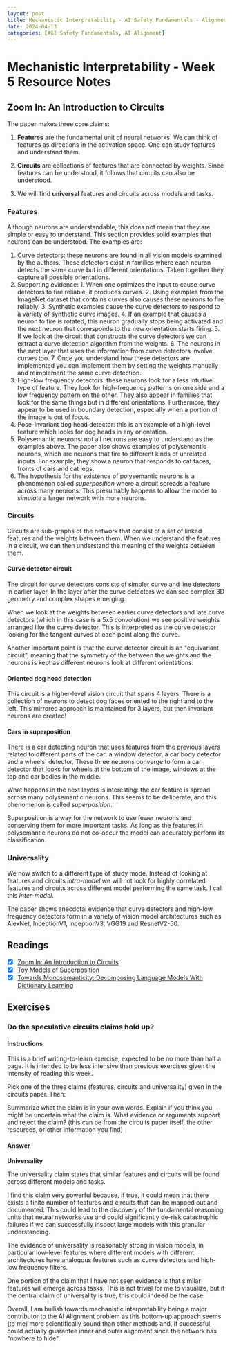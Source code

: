 ```yaml
---
layout: post
title: Mechanistic Interpretability - AI Safety Fundamentals - Alignment Course - Week 5
date: 2024-04-13
categories: [AGI Safety Fundamentals, AI Alignment]
---
```


# Mechanistic Interpretability - Week 5 Resource Notes

## Zoom In: An Introduction to Circuits

The paper makes three core claims:

1. **Features** are the fundamental unit of neural networks. We can think of features as directions in the activation space. One can study features and understand them.

2. **Circuits** are collections of features that are connected by weights. Since features can be understood, it follows that circuits can also be understood.

3. We will find **universal** features and circuits across models and tasks.

### Features

Although neurons are understandable, this does not mean that they are simple or easy to understand. This section provides solid examples that neurons can be understood. The examples are:

1. Curve detectors: these neurons are found in all vision models examined by the authors. These detectors exist in families where each neuron detects the same curve but in different orientations. Taken together they capture all possible orientations.
  1. Supporting evidence:
    1. When one optimizes the input to cause curve detectors to fire reliable, it produces curves.
    2. Using examples from the ImageNet dataset that contains curves also causes these neurons to fire reliably.
    3. Synthetic examples cause the curve detectors to respond to a variety of synthetic curve images.
    4. If an example that causes a neuron to fire is rotated, this neuron gradually stops being activated and the next neuron that corresponds to the new orientation starts firing.
    5. If we look at the circuit that constructs the curve detectors we can extract a curve detection algorithm from the weights.
    6. The neurons in the next layer that uses the information from curve detectors involve curves too.
    7. Once you understand how these detectors are implemented you can implement them by setting the weights manually and reimplement the same curve detection.
2. High-low frequency detectors: these neurons look for a less intuitive type of feature. They look for high-frequency patterns on one side and a low frequency pattern on the other. They also appear in families that look for the same things but in different orientations. Furthermore, they appear to be used in boundary detection, especially when a portion of the image is out of focus.
3. Pose-invariant dog head detector: this is an example of a high-level feature which looks for dog heads in any orientation.
4. Polysemantic neurons: not all neurons are easy to understand as the examples above. The paper also shows examples of polysemantic neurons, which are neurons that fire to different kinds of unrelated inputs. For example, they show a neuron that responds to cat faces, fronts of cars and cat legs.
  1. The hypothesis for the existence of polysemantic neurons is a phenomenon called *superposition* where a circuit spreads a feature across many neurons. This presumably happens to allow the model to *simulate* a larger network with more neurons.

### Circuits

Circuits are sub-graphs of the network that consist of a set of linked features and the weights between them. When we understand the features in a circuit, we can then understand the meaning of the weights between them.

#### Curve detector circuit

The circuit for curve detectors consists of simpler curve and line detectors in earlier layer. In the layer after the curve detectors we can see complex 3D geometry and complex shapes emerging.

When we look at the weights between earlier curve detectors and late curve detectors (which in this case is a 5x5 convolution) we see positive weights arranged like the curve detector. This is interpreted as the curve detector looking for the tangent curves at each point along the curve.

Another important point is that the curve detector circuit is an "equivariant circuit", meaning that the symmetry of the between the weights and the neurons is kept as different neurons look at different orientations.

#### Oriented dog head detection

This circuit is a higher-level vision circuit that spans 4 layers. There is a collection of neurons to detect dog faces oriented to the right and to the left. This mirrored approach is maintained for 3 layers, but then invariant neurons are created!

#### Cars in superposition

There is a car detecting neuron that uses features from the previous layers related to different parts of the car: a window detector, a car body detector and a wheels' detector. These three neurons converge to form a car detector that looks for wheels at the bottom of the image, windows at the top and car bodies in the middle.

What happens in the next layers is interesting: the car feature is spread across many polysemantic neurons. This seems to be deliberate, and this phenomenon is called *superposition*.

Superposition is a way for the network to use fewer neurons and conserving them for more important tasks. As long as the features in polysemantic neurons do not co-occur the model can accurately perform its classification.

### Universality

We now switch to a different type of study mode. Instead of looking at features and circuits *intra-model* we will not look for highly correlated features and circuits across different model performing the same task. I call this *inter-model*.

The paper shows anecdotal evidence that curve detectors and high-low frequency detectors form in a variety of vision model architectures such as AlexNet, InceptionV1, InceptionV3, VGG19 and ResnetV2-50.

## Readings

- [X] [Zoom In: An Introduction to Circuits](https://distill.pub/2020/circuits/zoom-in/)
- [X] [Toy Models of Superposition](https://transformer-circuits.pub/2022/toy_model/index.html)
- [X] [Towards Monosemanticity: Decomposing Language Models With Dictionary Learning](https://transformer-circuits.pub/2023/monosemantic-features/index.html)

## Exercises

### Do the speculative circuits claims hold up?

#### Instructions

This is a brief writing-to-learn exercise, expected to be no more than half a page. It is intended to be less intensive than previous exercises given the intensity of reading this week.

Pick one of the three claims (features, circuits and universality) given in the circuits paper. Then:

Summarize what the claim is in your own words. Explain if you think you might be uncertain what the claim is.
What evidence or arguments support and reject the claim? (this can be from the circuits paper itself, the other resources, or other information you find)

#### Answer

**Universality**

The universality claim states that similar features and circuits will be found across different models and tasks.

I find this claim very powerful because, if true, it could mean that there exists a finite number of features and circuits that can be mapped out and documented. This could lead to the discovery of the fundamental reasoning units that neural networks use and could significantly de-risk catastrophic failures if we can successfully inspect large models with this granular understanding.

The evidence of universality is reasonably strong in vision models, in particular low-level features where different models with different architectures have analogous features such as curve detectors and high-low frequency filters.

One portion of the claim that I have not seen evidence is that similar features will emerge across tasks. This is not trivial for me to visualize, but if the central claim of universality is true, this could indeed be the case.

Overall, I am bullish towards mechanistic interpretability being a major contributor to the AI Alignment problem as this bottom-up approach seems (to me) more scientifically sound than other methods and, if successful, could actually guarantee inner and outer alignment since the network has "nowhere to hide".